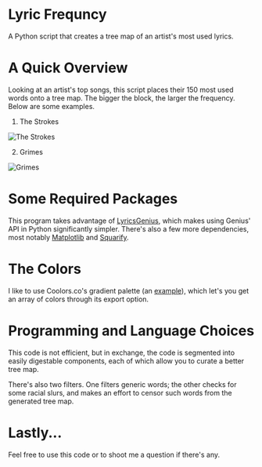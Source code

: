 # Lyric Frequncy
A Python script that creates a tree map of an artist's most used lyrics.

# A Quick Overview
Looking at an artist's top songs, this script places their 150 most used words onto a tree map. The bigger the block, the larger the frequency. 
Below are some examples.

1. The Strokes

![The Strokes](https://user-images.githubusercontent.com/68876183/117093210-e60dee80-ad25-11eb-8f10-93021c8118a1.png)

2. Grimes

![Grimes](https://user-images.githubusercontent.com/68876183/117093242-0178f980-ad26-11eb-8f44-69dc4fc3c1a4.png)


# Some Required Packages
This program takes advantage of [LyricsGenius](https://lyricsgenius.readthedocs.io/), which makes using Genius' API in Python significantly simpler. There's also a few more dependencies, most notably [Matplotlib](https://matplotlib.org/stable/index.html) and [Squarify](https://github.com/laserson/squarify).

# The Colors
I like to use Coolors.co's gradient palette (an [example](https://coolors.co/gradient-palette/ff1b6b-45caff?number=6)), which let's you get an array of colors through its export option. 


# Programming and Language Choices
This code is not efficient, but in exchange, the code is segmented into easily digestable components, each of which allow you to curate a better tree map.

There's also two filters. One filters generic words; the other checks for some racial slurs, and makes an effort to censor such words from the generated tree map.

# Lastly...

Feel free to use this code or to shoot me a question if there's any.
